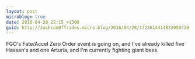 ```yaml
---
layout: post
microblog: true
date: 2016-04-28 22:15 +1300
guid: http://JacksonOfTrades.micro.blog/2016/04/28/t725614414833950720.html
---
```

FGO's Fate/Accel Zero Order event is going on, and I've already killed five Hassan's and one Arturia, and I'm currently fighting giant bees.
